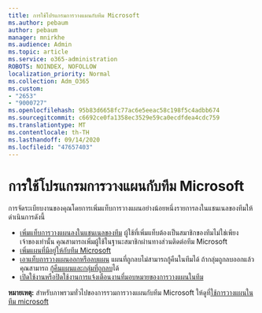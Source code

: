 ```yaml
---
title: การใช้โปรแกรมการวางแผนกับทีม Microsoft
ms.author: pebaum
author: pebaum
manager: mnirkhe
ms.audience: Admin
ms.topic: article
ms.service: o365-administration
ROBOTS: NOINDEX, NOFOLLOW
localization_priority: Normal
ms.collection: Adm_O365
ms.custom:
- "2653"
- "9000727"
ms.openlocfilehash: 95b83d6658fc77ac6e5eeac58c198f5c4adbb674
ms.sourcegitcommit: c6692ce0fa1358ec3529e59ca0ecdfdea4cdc759
ms.translationtype: MT
ms.contentlocale: th-TH
ms.lasthandoff: 09/14/2020
ms.locfileid: "47657403"
---
```

# <a name="using-planner-with-microsoft-teams"></a>การใช้โปรแกรมการวางแผนกับทีม Microsoft

การจัดระเบียบงานของคุณโดยการเพิ่มแท็บการวางแผนอย่างน้อยหนึ่งรายการลงในแชนเนลของทีมให้ดำเนินการดังนี้ 

- [เพิ่มแท็บการวางแผนลงในแชนเนลของทีม](https://support.office.com/article/62798a9f-e8f7-4722-a700-27dd28a06ee0#bkmk_addaplannertabtoateamchannel) ผู้ใช้ที่เพิ่มแท็บต้องเป็นสมาชิกของทีมไม่ใช่เพียงเจ้าของเท่านั้น คุณสามารถเพิ่มผู้ใช้ในฐานะสมาชิกผ่านทางส่วนติดต่อทีม Microsoft
- [เพิ่มแผนที่มีอยู่ให้กับทีม Microsoft](https://techcommunity.microsoft.com/t5/Planner-Blog/Bringing-a-Plan-into-Microsoft-Teams/ba-p/57463)
- [เอาแท็บการวางแผนออกหรือลบแผน](https://support.office.com/article/62798a9f-e8f7-4722-a700-27dd28a06ee0#bkmk_removeaplannertabordeleteaplan) แผนที่ถูกลบไม่สามารถกู้คืนในทีมได้ ถ้ากลุ่มถูกลบออกแล้วคุณสามารถ [กู้คืนแผนและกลุ่มที่ถูกลบ](https://blogs.msdn.microsoft.com/brismith/2017/03/29/microsoft-planner-now-you-can-recover-deleted-plans-and-groups)ได้
- [เปิดใช้งานหรือปิดใช้งานการแจ้งเตือนงานที่มอบหมายของการวางแผนในทีม](https://support.office.com/article/62798a9f-e8f7-4722-a700-27dd28a06ee0#bkmk_getplannerassignmentnotificationsinteams)

**หมายเหตุ:** สำหรับภาพรวมทั่วไปของการรวมการวางแผนกับทีม Microsoft ให้ดูที่[ใช้การวางแผนในทีม microsoft](https://support.office.com/article/62798a9f-e8f7-4722-a700-27dd28a06ee0)